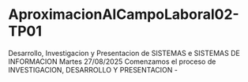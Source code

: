 # AproximacionAlCampoLaboral02-TP01
Desarrollo, Investigacion y Presentacion de SISTEMAS e SISTEMAS DE INFORMACION
Martes 27/08/2025 Comenzamos el proceso de INVESTIGACION, DESARROLLO Y PRESENTACION -
